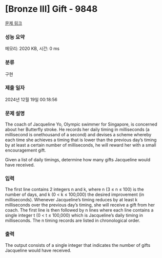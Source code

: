 # [Bronze III] Gift - 9848 

[문제 링크](https://www.acmicpc.net/problem/9848) 

### 성능 요약

메모리: 2020 KB, 시간: 0 ms

### 분류

구현

### 제출 일자

2024년 12월 19일 00:18:56

### 문제 설명

<p>The coach of Jacqueline Yo, Olympic swimmer for Singapore, is concerned about her Butterfly stroke. He records her daily timing in milliseconds (a millisecond is onethousand of a second) and devises a scheme whereby each time she achieves a timing that is lower than the previous day’s timing by at least a certain number of milliseconds, he will reward her with a small encouragement gift.</p>

<p>Given a list of daily timings, determine how many gifts Jacqueline would have received.</p>

### 입력 

 <p>The first line contains 2 integers n and k, where n (3 ≤ n ≤ 100) is the number of days, and k (0 < k ≤ 100,000) the desired improvement (in milliseconds). Whenever Jacqueline’s timing reduces by at least k milliseconds over the previous day’s timing, she will receive a gift from her coach. The first line is then followed by n lines where each line contains a single integer t (0 < t ≤ 100,000) which is Jacqueline’s daily timing in milliseconds. The n timing records are listed in chronological order.</p>

### 출력 

 <p>The output consists of a single integer that indicates the number of gifts Jacqueline would have received.</p>

